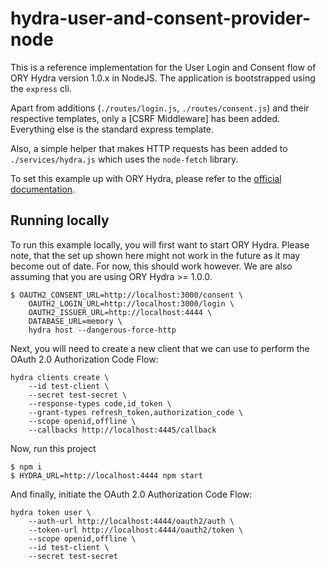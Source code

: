 # hydra-user-and-consent-provider-node

This is a reference implementation for the User Login and Consent flow of ORY Hydra version 1.0.x in NodeJS. The
application is bootstrapped using the `express` cli.

Apart from additions (`./routes/login.js`, `./routes/consent.js`) and their respective templates, only a [CSRF Middleware]
has been added. Everything else is the standard express template.

Also, a simple helper that makes HTTP requests has been added to `./services/hydra.js` which uses the `node-fetch`
library.

To set this example up with ORY Hydra, please refer to the [official documentation](https://www.ory.sh/docs).

## Running locally

To run this example locally, you will first want to start ORY Hydra. Please note, that the set up shown here might not
work in the future as it may become out of date. For now, this should work however. We are also assuming that you are
using ORY Hydra >= 1.0.0.

```
$ OAUTH2_CONSENT_URL=http://localhost:3000/consent \
    OAUTH2_LOGIN_URL=http://localhost:3000/login \
    OAUTH2_ISSUER_URL=http://localhost:4444 \
    DATABASE_URL=memory \
    hydra host --dangerous-force-http
```

Next, you will need to create a new client that we can use to perform the OAuth 2.0 Authorization Code Flow:

```
hydra clients create \
    --id test-client \
    --secret test-secret \
    --response-types code,id_token \
    --grant-types refresh_token,authorization_code \
    --scope openid,offline \
    --callbacks http://localhost:4445/callback
```

Now, run this project

```
$ npm i
$ HYDRA_URL=http://localhost:4444 npm start
```

And finally, initiate the OAuth 2.0 Authorization Code Flow:

```
hydra token user \
    --auth-url http://localhost:4444/oauth2/auth \
    --token-url http://localhost:4444/oauth2/token \
    --scope openid,offline \
    --id test-client \
    --secret test-secret
```